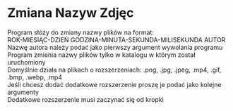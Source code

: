 # Zmiana Nazyw Zdjęc
Program słóży do zmiany nazwy plików na format:<br />
ROK-MIESIĄC-DZIEŃ GODZINA-MINUTA-SEKUNDA-MILISEKUNDA AUTOR<br />
Nazwę autora należy podać jako pierwszy argument wywolania programu<br />
Program zmienia nazwy plików tylko w katalogu w którym został uruchomiony<br />
Domyślnie działa na plikach o rozszerzeniach: .png, .jpg, .jpeg, .mp4, .gif, .bmp, .webp, .mp4<br />
Jeśli chcesz dodać dodatkowe rozszerzenie proszę je podać jako kolejne argumenty<br />
Dodatkowe rozszerzenie musi zaczynać się od kropki<br />
